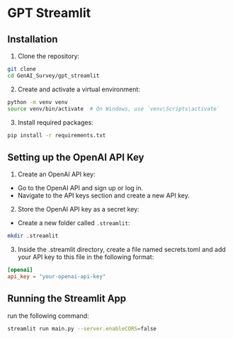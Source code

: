 # GPT Streamlit

## Installation

1. Clone the repository:
```bash
git clone 
cd GenAI_Survey/gpt_streamlit
```

2. Create and activate a virtual environment:
```bash
python -m venv venv
source venv/bin/activate  # On Windows, use `venv\Scripts\activate`
```

3. Install required packages:
```bash
pip install -r requirements.txt
```

## Setting up the OpenAI API Key

1. Create an OpenAI API key:
- Go to the OpenAI API and sign up or log in.
- Navigate to the API keys section and create a new API key.

2. Store the OpenAI API key as a secret key:
- Create a new folder called `.streamlit`:
```bash
mkdir .streamlit
```

3. Inside the .streamlit directory, create a file named secrets.toml and add your API key to this file in the following format:
```toml
[openai]
api_key = "your-openai-api-key"
```


## Running the Streamlit App

run the following command:
```bash
streamlit run main.py --server.enableCORS=false
```
